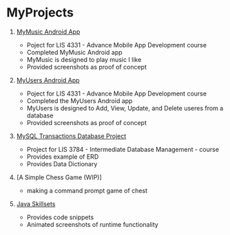 # MyProjects
1. [MyMusic Android App](MyMusic/README.md "My MyMusic README.md file")
	- Poject for LIS 4331 - Advance Mobile App Development course
	- Completed MyMusic Android app
	- MyMusic is designed to play music I like
	- Provided screenshots as proof of concept
	
2. [MyUsers Android App](MyUsers/README.md "My MyUsers README.md file")
	- Poject for LIS 4331 - Advance Mobile App Development course
	- Completed the MyUsers Android app
	- MyUsers is designed to Add, View, Update, and Delete useres from a database
	- Provided screenshots as proof of concept

3. [MySQL Transactions Database Project](ERD/README.md "MySQL Project 1 README.md file")
	- Project for LIS 3784 - Intermediate Database Management - course
	- Provides example of ERD
	- Provides Data Dictionary

4. [A Simple Chess Game (WIP)]
    - making a command prompt game of chest

5. [Java Skillsets](java/README.md "My Java Skillsets README.md file")
	- Provides code snippets
	- Animated screenshots of runtime functionality

